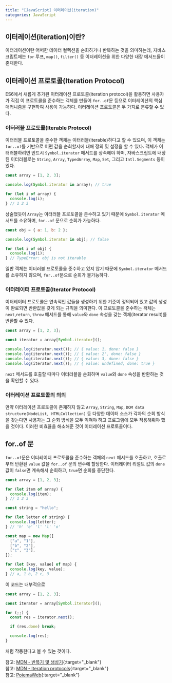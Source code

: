 ```yaml
---
title: "[JavaScript] 이터레이션(iteration)"
categories: JavaScript
---
```


## 이터레이션(iteration)이란?

이터레이션이란 어떠한 데이터 컬렉션을 순회하거나 반복하는 것을 의미하는데, 자바스크립트에는 `for` 루프, `map()`, `filter()` 등 이터레이션을 위한 다양한 내장 메서드들이 존재한다.

## 이터레이션 프로토콜(Iteration Protocol)

ES6에서 새롭게 추가된 이터레이션 프로토콜(iteration protocol)을 활용하면 사용자가 직접 이 프로토콜을 준수하는 객체를 만들어 `for..of`문 등으로 이터레이션의 핵심 매커니즘을 구현하여 사용이 가능하다. 이터레이션 프로토콜은 두 가지로 분류할 수 있다.

### 이터러블 프로토콜(Iterable Protocol)

이터러블 프로토콜을 준수한 객체는 이터러블(iterable)하다고 할 수 있으며, 이 객체는 `for..of`를 기반으로 어떤 값을 순회할지에 대해 정의 및 설정을 할 수 있다. 객체가 이터러블하려면 반드시 `Symbol.iterator` 메서드를 상속해야 하며, 자바스크립트에 내장된 이터러블로는 `String`, `Array`, `TypedArray`, `Map`, `Set`, 그리고 `Intl.Segments` 등이 있다.

```js
const array = [1, 2, 3];

console.log(Symbol.iterator in array); // true

for (let i of array) {
  console.log(i);
} // 1 2 3
```

상술했듯이 `Array`는 이터러블 프로토콜을 준수하고 있기 때문에 `Symbol.iterator` 메서드를 소유하며, `for..of` 문으로 순회가 가능하다.

```js
const obj = { a: 1, b: 2 };

console.log(Symbol.iterator in obj); // false

for (let i of obj) {
  console.log(i);
} // TypeError: obj is not iterable
```

일반 객체는 이터러블 프로토콜을 준수하고 있지 않기 때문에 `Symbol.iterator` 메서드를 소유하지 않으며, `for..of`문으로 순회가 불가능하다.

### 이터레이터 프로토콜(Iterator Protocol)

이터레이터 프로토콜은 연속적인 값들을 생성하기 위한 기준이 정의되어 있고 값의 생성이 완료되면 반환값을 갖게 되는 규칙을 의미한다. 이 프로토콜을 준수하는 객체는 `next`,`return`, `throw` 메서드를 통해 `value`와 `done` 속성을 갖는 객체(iterator result)를 반환할 수 있다.

```js
const array = [1, 2, 3];

const iterator = array[Symbol.iterator]();

console.log(iterator.next()); // { value: 1, done: false }
console.log(iterator.next()); // { value: 2', done: false }
console.log(iterator.next()); // { value: 3, done: false }
console.log(iterator.next()); // { value: undefined, done: true }
```

`next` 메서드를 호출할 때마다 이터러블을 순회하며 `value`와 `done` 속성을 반환하는 것을 확인할 수 있다.

### 이터레이션 프로토콜의 의의

만약 이터레이션 프로토콜이 존재하지 않고 `Array`, `String`, `Map`, `DOM data structure(NodeList, HTMLCollection)` 등 다양한 데이터 소스가 각자의 순회 방식을 갖는다면 사용자는 그 순회 방식을 모두 익혀야 하고 프로그램에 모두 적용해줘야 했을 것이다. 이러한 비효율을 해소해준 것이 이터레이션 프로토콜이다.

## for..of 문

`for..of`문은 이터레이터 프로토콜을 준수하는 객체의 `next` 메서드를 호출하고, 호출로부터 반환된 `value` 값을 `for..of` 문의 변수에 할당한다. 이터레이터 리절트 값의 `done` 값이 `false`면 계속해서 순회하고, `true`면 순회를 중단한다.

```js
const array = [1, 2, 3];

for (let item of array) {
  console.log(item);
} // 1 2 3

const string = "hello";

for (let letter of string) {
  console.log(letter);
} // 'h' 'e' 'l' 'l' 'o'

const map = new Map([
  ["a", "1"],
  ["b", "2"],
  ["c", "3"],
]);

for (let [key, value] of map) {
  console.log(key, value);
} // a, 1 b, 2 c, 3
```

이 코드는 내부적으로

```js
const array = [1, 2, 3];

const iterator = array[Symbol.iterator]();

for (;;) {
  const res = iterator.next();

  if (res.done) break;

  console.log(res);
}
```

처럼 작동한다고 볼 수 있는 것이다.

참고: [MDN - 반복기 및 생성기](https://developer.mozilla.org/ko/docs/Web/JavaScript/Guide/Iterators_and_Generators){:target="\_blank"}  
참고: [MDN - Iteration protocols](https://developer.mozilla.org/ko/docs/Web/JavaScript/Reference/Iteration_protocols){:target="\_blank"}  
참고: [PoiemaWeb](https://poiemaweb.com/es6-iteration-for-of){:target="\_blank"}
